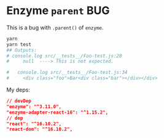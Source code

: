 # Enzyme `parent` BUG

This is a bug with `.parent()` of `enzyme`.

```bash
yarn
yarn test
## Outputs:
# console.log src/__tests__/Foo-test.js:28
#     null  ----> This is not expected.

#   console.log src/__tests__/Foo-test.js:34
#     <div class="foo">Bar<div class="bar"></div></div>
```

My deps:

```json
// devDep
"enzyme": "^3.11.0",
"enzyme-adapter-react-16": "^1.15.2",
// dep
"react": "^16.10.2",
"react-dom": "^16.10.2",
```
